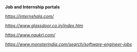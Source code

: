 **Job and Internship portals**

*https://internshala.com/*

*https://www.glassdoor.co.in/index.htm*

*https://www.naukri.com/*

*https://www.monsterindia.com/search/software-engineer-jobs*


